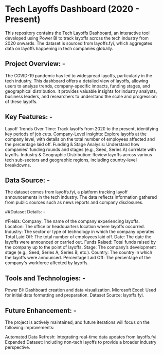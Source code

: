
# Tech Layoffs Dashboard (2020 - Present)
This repository contains the Tech Layoffs Dashboard, an interactive tool developed using Power BI to track layoffs across the tech industry from 2020 onwards. The dataset is sourced from layoffs.fyi, which aggregates data on layoffs happening in tech companies globally.

## Project Overview: - 
The COVID-19 pandemic has led to widespread layoffs, particularly in the tech industry. This dashboard offers a detailed view of layoffs, allowing users to analyze trends, company-specific impacts, funding stages, and geographical distribution. It provides valuable insights for industry analysts, business leaders, and researchers to understand the scale and progression of these layoffs.

## Key Features: -
Layoff Trends Over Time: Track layoffs from 2020 to the present, identifying key periods of job cuts.
Company-Level Insights: Explore layoffs at the company level, with details on the total number of employees affected and the percentage laid off.
Funding & Stage Analysis: Understand how companies' funding rounds and stages (e.g., Seed, Series A) correlate with layoffs.
Industry & Geographic Distribution: Review layoffs across various tech sub-sectors and geographic regions, including country-level breakdowns.

## Data Source: -
The dataset comes from layoffs.fyi, a platform tracking layoff announcements in the tech industry. The data reflects information gathered from public sources such as news reports and company disclosures.

##Dataset Details: -

#Fields:
Company: The name of the company experiencing layoffs.
Location: The office or headquarters location where layoffs occurred.
Industry: The sector or type of technology in which the company operates.
Total Laid Off: The total number of employees laid off.
Date: The date the layoffs were announced or carried out.
Funds Raised: Total funds raised by the company up to the point of layoffs.
Stage: The company’s development stage (e.g., Seed, Series A, Series B, etc.).
Country: The country in which the layoffs were announced.
Percentage Laid Off: The percentage of the company's workforce affected by layoffs.

## Tools and Technologies: -
Power BI: Dashboard creation and data visualization.
Microsoft Excel: Used for initial data formatting and preparation.
Dataset Source: layoffs.fyi.

## Future Enhancement: -
The project is actively maintained, and future iterations will focus on the following improvements:

Automated Data Refresh: Integrating real-time data updates from layoffs.fyi.
Expanded Dataset: Including non-tech layoffs to provide a broader industry perspective.
